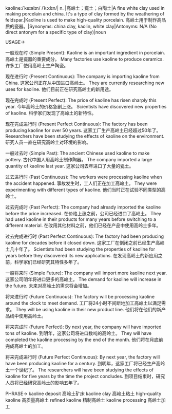kaoline:/ˈkeɪəlɪn/ /ˈkɔːlɪn/| n. |高岭土；瓷土；白陶土|A fine white clay used in making porcelain and china.  It's a type of clay formed by the weathering of feldspar.|Kaoline is used to make high-quality porcelain. 高岭土用于制作高品质的瓷器。|Synonyms: china clay, kaolin, white clay|Antonyms: N/A (No direct antonym for a specific type of clay)|noun


USAGE->

一般现在时 (Simple Present):
Kaoline is an important ingredient in porcelain. 高岭土是瓷器的重要成分。
Many factories use kaoline to produce ceramics. 许多工厂使用高岭土生产陶瓷。

现在进行时 (Present Continuous):
The company is importing kaoline from China. 这家公司正在从中国进口高岭土。
They are currently researching new uses for kaoline. 他们目前正在研究高岭土的新用途。

现在完成时 (Present Perfect):
The price of kaoline has risen sharply this year. 今年高岭土的价格急剧上涨。
Scientists have discovered new properties of kaoline. 科学家们发现了高岭土的新特性。

现在完成进行时 (Present Perfect Continuous):
The factory has been producing kaoline for over 50 years. 这家工厂生产高岭土已经超过50年了。
Researchers have been studying the effects of kaoline on the environment. 研究人员一直在研究高岭土对环境的影响。

一般过去时 (Simple Past):
The ancient Chinese used kaoline to make pottery. 古代中国人用高岭土制作陶器。
The company imported a large quantity of kaoline last year. 这家公司去年进口了大量的瓷土。

过去进行时 (Past Continuous):
The workers were processing kaoline when the accident happened. 事故发生时，工人们正在加工高岭土。
They were experimenting with different types of kaoline. 他们当时正在试验不同类型的高岭土。

过去完成时 (Past Perfect):
The company had already imported the kaoline before the price increased.  在价格上涨之前，公司已经进口了高岭土。
They had used kaoline in their products for many years before switching to a different material. 在改用其他材料之前，他们已经在产品中使用高岭土多年。


过去完成进行时 (Past Perfect Continuous):
The factory had been producing kaoline for decades before it closed down.  这家工厂在倒闭之前已经生产高岭土几十年了。
Scientists had been studying the properties of kaoline for years before they discovered its new applications. 在发现高岭土的新应用之前，科学家们已经研究其特性多年了。

一般将来时 (Simple Future):
The company will import more kaoline next year. 这家公司明年将进口更多的高岭土。
The demand for kaoline will increase in the future. 未来对高岭土的需求将会增加。

将来进行时 (Future Continuous):
The factory will be processing kaoline around the clock to meet demand. 工厂将24小时不间断地加工高岭土以满足需求。
They will be using kaoline in their new product line. 他们将在他们的新产品线中使用高岭土。


将来完成时 (Future Perfect):
By next year, the company will have imported tons of kaoline. 到明年，这家公司将进口数吨的高岭土。
They will have completed the kaoline processing by the end of the month.  他们将在月底前完成高岭土的加工。

将来完成进行时 (Future Perfect Continuous):
By next year, the factory will have been producing kaoline for a century. 到明年，这家工厂将已经生产高岭土一个世纪了。
The researchers will have been studying the effects of kaoline for five years by the time the project concludes. 到项目结束时，研究人员将已经研究高岭土的影响五年了。


PHRASE->
kaoline deposit 高岭土矿床
kaoline clay 高岭土粘土
high-quality kaoline 高质量高岭土
refined kaoline 精制高岭土
kaoline processing 高岭土加工
